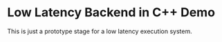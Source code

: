# Low Latency Backend in C++ Demo

This is just a prototype stage for a low latency execution system.
